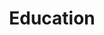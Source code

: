 ---
# An instance of the Experience widget.
# Documentation: https://docs.hugoblox.com/page-builder/
widget: experience

# This file represents a page section.
headless: true

# Order that this section appears on the page.
weight: 30

title: Education
subtitle:

# Date format for experience
#   Refer to https://docs.hugoblox.com/customization/#date-format
date_format: Jan 2006

# Experiences.
#   Add/remove as many `experience` items below as you like.
#   Required fields are `title`, `company`, and `date_start`.
#   Leave `date_end` empty if it's your current employer.
#   Begin multi-line descriptions with YAML's `|2-` multi-line prefix.
experience:
  - title: Master of Analytics
    company: RMIT University
    company_url: https://www.rmit.edu.au/
    location: Melbourne
    date_start: '2023-03-01'
    date_end: '2025-06-01'

  - title: Graduate Certificate of Data Analytics
    company: Deakin University
    company_url: https://www.deakin.edu.au/ 
    location: Melbourne
    date_start: '2023-07-01'
    date_end: '2024-06-30'

  - title: Master of Landscape Architecture
    company: the University of Melbourne
    company_url: https://www.unimelb.edu.au/ 
    location: Melbourne
    date_start: '2014-02-01'
    date_end: '2016-06-01'
#   description: My dissertation was on X

  - title: Bachelor of Environment (Major in Landscape Architecture)
    company: the University of Melbourne
    company_url: https://www.unimelb.edu.au/ 
    location: Melbourne
    date_start: '2011-02-01'
    date_end: '2013-12-01'
#   description: My dissertation was on X

design:
  columns: '1'
---